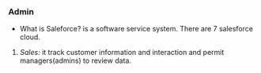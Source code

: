 ### Admin
* What is Saleforce? is a software service system. There are 7 salesforce cloud.

1. *Sales:* 
it track customer information and interaction and permit managers(admins) to review data.


